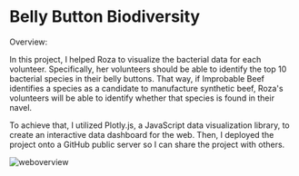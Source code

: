# Belly Button Biodiversity


Overview:


In this project, I helped Roza to visualize the bacterial data for each volunteer. Specifically, her volunteers should be able to identify the top 10 bacterial species in their belly buttons. That way, if Improbable Beef identifies a species as a candidate to manufacture synthetic beef, Roza's volunteers will be able to identify whether that species is found in their navel.

To achieve that, I utilized Plotly.js, a JavaScript data visualization library, to create an interactive data dashboard for the web. Then, I deployed the project onto a GitHub public server so I can share the project with others.

![weboverview](https://user-images.githubusercontent.com/74233163/112948523-cb7ca000-90fd-11eb-9a0f-4692096e6257.png)
